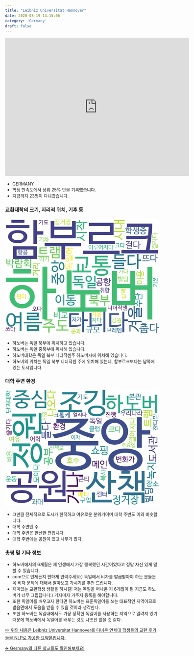 ```yaml
---
title: "Leibniz Universitat Hannover"
date: 2020-08-19 13:15:06
category: 'Germany'
draft: false
---
```


<iframe
width="600"
height="450"
frameborder="0" style="border:0"
src="https://www.google.com/maps/embed/v1/place?key=AIzaSyC9e1AME-pVmWC4hBpFdu5S4dKzyepa3HQ&q=Leibniz+Universitat+Hannover&center=52.3829641,9.7196989&zoom=14" allowfullscreen>
</iframe>

* GERMANY
* 학생 만족도에서 상위 25% 안을 기록했습니다.
* 지금까지 23명이 다녀갔습니다. 

### 교환대학의 크기, 지리적 위치, 기후 등

![gen_info-WordCloud](../univ_wordclouds_okt/gen_info/DE000006_gen_info_okt.png)

* 하노버는 독일 북부에 위치하고 있습니다.
* 하노버는 독일 중북부에 위치해 있습니다.
* 하노버대학은 독일 북부 니더작센주 하노버시에 위치해 있습니다.
* 하노버의 위치는 독일 북부 니더작센 주에 위치해 있는데, 함부르크보다는 남쪽에 있는 도시입니다.


### 대학 주변 환경

![env_info-WordCloud](../univ_wordclouds_okt/env_info/DE000006_env_info_okt.png)

* 그만큼 전체적으로 도시가 한적하고 여유로운 분위기이며 대학 주변도 이와 비슷합니다.
* 대학 주변엔 주.
* 대학 주변은 한산한 편입니다.
* 대학 주변에는 공원이 있고 나무가 많다.


### 총평 및 기타 정보 
* 하노버에서의 6개월은 제 인생에서 가장 행복했던 시간이었다고 정말 자신 있게 말할 수 있습니다.
* com으로 언제든지 편하게 연락주세요:) 독일에서 비자를 발급받아야 하는 분들은 꼭 비자 문제에 대해서 알아보고 가시기를 추천 드립니다.
* 재미있는 교환학생 생활을 하시길! 저는 독일을 떠나온 지 6개월이 된 지금도 하노버가 너무 그립답니다:) 가자마자 거주지 등록을 해야합니다.
* 또한 독일어를 배우고자 한다면 하노버는 표준독일어를 쓰는 대표적인 지역이므로 발음면에서 도움을 받을 수 있을 것이라 생각한다.
* 또한 하노버는 독일내에서도 가장 정확한 독일어를 사용하는 지역으로 알려져 있기 때문에 하노버에서 독일어를 배우는 것도 나쁘진 않을 것 같다.


[✏️ 위의 내용은 Leibniz Universitat Hannover를 다녀온 연세대 학생들의 교환 후기들을 NLP로 가공한 요약본입니다.](http://oia.yonsei.ac.kr/partner/expReport.asp?ucode=DE000006&bgbn=A)

[✈️ Germany의 다른 학교들도 확인해보세요!](https://yonsei-exchange.netlify.app/?category=Germany)
